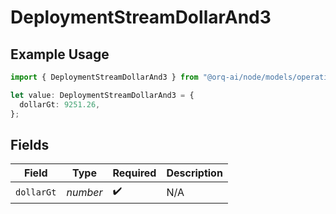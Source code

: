# DeploymentStreamDollarAnd3

## Example Usage

```typescript
import { DeploymentStreamDollarAnd3 } from "@orq-ai/node/models/operations";

let value: DeploymentStreamDollarAnd3 = {
  dollarGt: 9251.26,
};
```

## Fields

| Field              | Type               | Required           | Description        |
| ------------------ | ------------------ | ------------------ | ------------------ |
| `dollarGt`         | *number*           | :heavy_check_mark: | N/A                |
